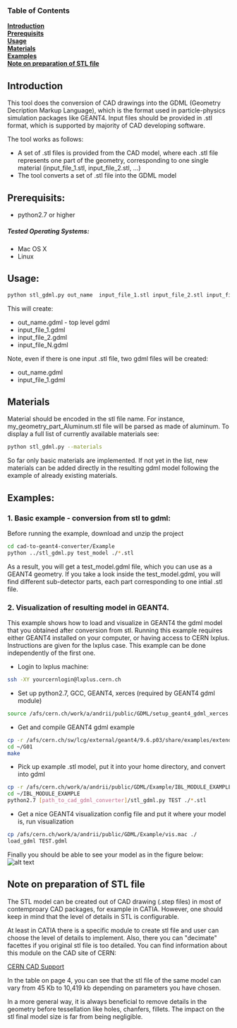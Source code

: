 ### Table of Contents
**[Introduction](#introduction)**  
**[Prerequisits](#prerequisits)**  
**[Usage](#usage)**  
**[Materials](#materials)**  
**[Examples](#examples)**  
**[Note on preparation of STL file](#note-on-preparation-of-stl-file)**  


## Introduction

This tool does the conversion of CAD drawings into the GDML (Geometry Decription Markup Language), which is the format used in particle-physics simulation packages like GEANT4. Input files should be provided in .stl format, which is supported by majority of CAD developing software. 

The tool works as follows: 
 - A set of .stl files is provided from the CAD model, where each .stl file represents one part of the geometry, corresponding to one single material (input_file_1.stl, input_file_2.stl, ...)
 - The tool converts a set of .stl file into the GDML model
  


## Prerequisits:
 - python2.7 or higher 

##### Tested Operating Systems: 
 - Mac OS X
 - Linux

## Usage: 
```bash
python stl_gdml.py out_name  input_file_1.stl input_file_2.stl input_file_N.stl
```

This will create:
  - out_name.gdml       - top level gdml
  - input_file_1.gdml   
  - input_file_2.gdml  
  - input_file_N.gdml
    
Note, even if there is one input .stl file, two gdml files will be created:
  - out_name.gdml 
  - input_file_1.gdml  
  
## Materials

Material should be encoded in the stl file name. For instance, my_geometry_part_Aluminum.stl file will be parsed as made of aluminum. To display a full list of currently available materials see:
```bash
python stl_gdml.py --materials 
```
So far only basic materials are implemented. If not yet in the list, new materials can be added directly in the resulting gdml model following the example of already existing materials.


## Examples:

### 1. Basic example - conversion from stl to gdml: 
Before running the example, download and unzip the project
```bash
cd cad-to-geant4-converter/Example
python ../stl_gdml.py test_model ./*.stl 
```

As a result, you will get a test_model.gdml file, which you can use as a GEANT4 geometry. If you take a look inside the test_model.gdml, you will find different sub-detector parts, each part corresponding to one intial .stl file.

### 2. Visualization of resulting model in GEANT4. 

This example shows how to load and visualize in GEANT4 the gdml model that you obtained after conversion from stl. Running this example requires either GEANT4 installed on your computer, or having access to CERN lxplus. Instructions are given for the lxplus case. This example can be done independently of the first one.

 - Login to lxplus machine:
 ```bash
 ssh -XY yourcernlogin@lxplus.cern.ch
 ```
 
 - Set up python2.7, GCC, GEANT4, xerces (required by GEANT4 gdml module) 
 ```bash
 source /afs/cern.ch/work/a/andrii/public/GDML/setup_geant4_gdml_xerces.sh
 ```
 
 - Get and compile GEANT4 gdml example
 ```bash
 cp -r /afs/cern.ch/sw/lcg/external/geant4/9.6.p03/share/examples/extended/persistency/gdml/G01 ~/
 cd ~/G01
 make
 ```
 
 - Pick up example .stl model, put it into your home directory, and convert into gdml
 ```bash
 cp -r /afs/cern.ch/work/a/andrii/public/GDML/Example/IBL_MODULE_EXAMPLE ~/
 cd ~/IBL_MODULE_EXAMPLE
 python2.7 [path_to_cad_gdml_converter]/stl_gdml.py TEST ./*.stl
 ```
 
 - Get a nice GEANT4 visualization config file and put it where your model is, run visualization
 ```bash
 cp /afs/cern.ch/work/a/andrii/public/GDML/Example/vis.mac ./
 load_gdml TEST.gdml 
 ```
Finally you should be able to see your model as in the figure below:
![alt text](https://github.com/tihonav/cad-to-geant4-converter/blob/master/Data/VisualizationExample.png "Logo Title Text 1")

## Note on preparation of STL file

The STL model can be created out of CAD drawing (.step files) in most of contemproary CAD packages, for example in CATIA. However, one should keep in mind that the level of details in STL is configurable.

At least in CATIA there is a specific module to create stl file and user can choose the level of details to implement. Also, there you can "decimate" facettes if you original stl file is too detailed. You can find information about this module on the CAD site of CERN:

[CERN CAD Support](https://edms.cern.ch/ui/file/1519241/Last_released/1519241.pdf) 


In the table on page 4, you can see that the stl file of the same model can vary from 45 Kb to 10,419 kb depending on parameters you have chosen.
 
In a more general way, it is always beneficial to remove details in the geometry before tessellation like holes, chanfers, fillets. The impact on the stl final model size is far from being negligible.
